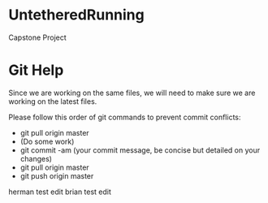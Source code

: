 UntetheredRunning
=================

Capstone Project

Git Help
========
Since we are working on the same files, we will need to make sure we are working on the latest files.

Please follow this order of git commands to prevent commit conflicts:<br>
- git pull origin master<br>
- (Do some work)<br>
- git commit -am (your commit message, be concise but detailed on your changes)<br>
- git pull origin master<br>
- git push origin master<br>

herman test edit
brian test edit
